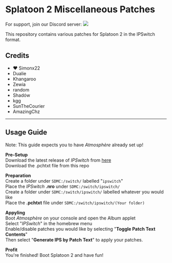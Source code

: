 # Splatoon 2 Miscellaneous Patches

For support, join our Discord server: <a href="https://discord.gg/rdx6Bt8"><img src="https://discordapp.com/api/guilds/501503149173899264/widget.png?style=shield" /></a>

This repository contains various patches for Splatoon 2 in the IPSwitch format.

## Credits

* ❤ Simonx22
* Dualie
* Khangaroo
* Zewia
* random
* Shadów
* kgg
* SunTheCourier
* AmazingChz

********************************************************************
## **Usage Guide**

Note: This guide expects you to have _Atmosphère_ already set up!

**Pre-Setup**\
Download the latest release of _IPSwitch_ from [here](https://github.com/3096/ipswitch/releases)\
Download the .pchtxt file from this repo

**Preparation**\
Create a folder under `SDMC:/switch/` labelled "`ipswitch`"\
Place the _IPSwitch_ **.nro** under `SDMC:/switch/ipswitch/`\
Create a folder under `SDMC:/switch/ipswitch/` labelled whatever you would like\
Place the **.pchtxt** file under `SDMC:/switch/ipswitch/(Your folder)`

**Appyling**\
Boot _Atmosphère_ on your console and open the Album applet\
Select "_IPSwitch_" in the homebrew menu\
Enable/disable patches you would like by selecting "**Toggle Patch Text Contents**"\
Then select "**Generate IPS by Patch Text**" to apply your patches.

**Profit**\
You're finished! Boot Splatoon 2 and have fun!
